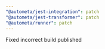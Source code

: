 ```yaml
---
"@autometa/jest-integration": patch
"@autometa/jest-transformer": patch
"@autometa/runner": patch
---
```


Fixed incorrect build published
